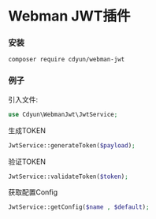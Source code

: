 Webman JWT插件
=====

### 安装

```
composer require cdyun/webman-jwt
```

### 例子

引入文件:

```PHP
use Cdyun\WebmanJwt\JwtService;
```
生成TOKEN
```PHP
JwtService::generateToken($payload);
```

验证TOKEN

```PHP
JwtService::validateToken($token);
```
获取配置Config

```PHP
JwtService::getConfig($name , $default);
```
